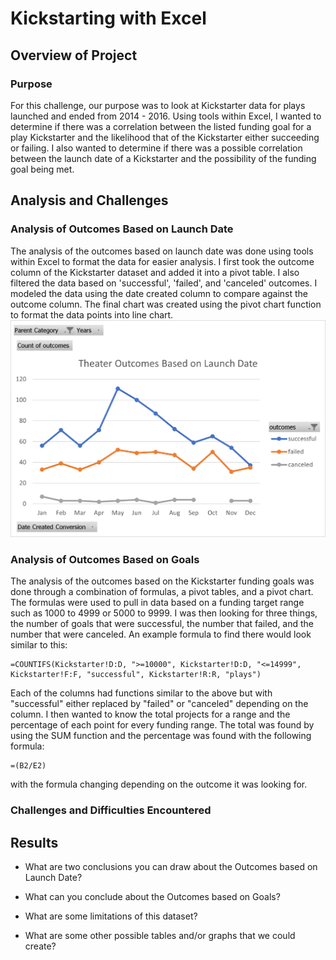# Kickstarting with Excel

## Overview of Project

### Purpose
  For this challenge, our purpose was to look at Kickstarter data for plays launched and ended from 2014 - 2016.  Using tools within Excel, I wanted to determine if there was a correlation between the listed funding goal for a play Kickstarter and the likelihood that of the Kickstarter either succeeding or failing.  I also wanted to determine if there was a possible correlation between the launch date of a Kickstarter and the possibility of the funding goal being met.    

## Analysis and Challenges

### Analysis of Outcomes Based on Launch Date
  The analysis of the outcomes based on launch date was done using tools within Excel to format the data for easier analysis.  I first took the outcome column of the Kickstarter dataset and added it into a pivot table.  I also filtered the data based on 'successful', 'failed', and 'canceled' outcomes.  I modeled the data using the date created column to compare against the outcome column.  The final chart was created using the pivot chart function to format the data points into line chart. ![Chart of Outcomes Based on Launch Date](https://github.com/mleiser/kickstarter-analysis/blob/main/resources/Theater_Outcomes_vs_Launch.png?raw=true)
  
### Analysis of Outcomes Based on Goals
  The analysis of the outcomes based on the Kickstarter funding goals was done through a combination of formulas, a pivot tables, and a pivot chart.  The formulas were used to pull in data based on a funding target range such as 1000 to 4999 or 5000 to 9999.  I was then looking for three things, the number of goals that were successful, the number that failed, and the number that were canceled.  An example formula to find there would look similar to this:
```
=COUNTIFS(Kickstarter!D:D, ">=10000", Kickstarter!D:D, "<=14999", Kickstarter!F:F, "successful", Kickstarter!R:R, "plays")
```
Each of the columns had functions similar to the above but with "successful" either replaced by "failed" or "canceled" depending on the column.  I then wanted to know the total projects for a range and the percentage of each point for every funding range.  The total was found by using the SUM function and the percentage was found with the following formula:
```
=(B2/E2)
```
with the formula changing depending on the outcome it was looking for.
### Challenges and Difficulties Encountered

## Results

- What are two conclusions you can draw about the Outcomes based on Launch Date?

- What can you conclude about the Outcomes based on Goals?

- What are some limitations of this dataset?

- What are some other possible tables and/or graphs that we could create?
